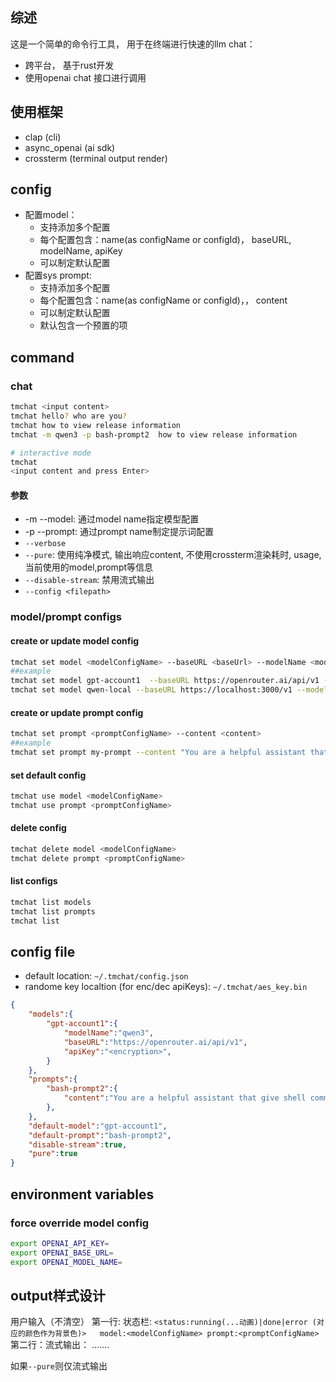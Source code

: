 ## 综述
这是一个简单的命令行工具， 用于在终端进行快速的llm chat：
- 跨平台， 基于rust开发
- 使用openai chat 接口进行调用

## 使用框架
- clap  (cli)
- async_openai  (ai sdk)
- crossterm  (terminal output render)

## config
- 配置model： 
    - 支持添加多个配置
    - 每个配置包含：name(as configName or configId)， baseURL, modelName, apiKey
    - 可以制定默认配置
- 配置sys prompt:
    - 支持添加多个配置
    - 每个配置包含：name(as configName or configId)，， content
    - 可以制定默认配置
    - 默认包含一个预置的项


## command
### chat
```sh
tmchat <input content>
tmchat hello? who are you?
tmchat how to view release information
tmchat -m qwen3 -p bash-prompt2  how to view release information

# interactive mode
tmchat
<input content and press Enter>
```

#### 参数
- -m --model: 通过model name指定模型配置 
- -p --prompt: 通过prompt name制定提示词配置
- `--verbose`
- `--pure`: 使用纯净模式, 输出响应content, 不使用crossterm渲染耗时, usage, 当前使用的model,prompt等信息
- `--disable-stream`: 禁用流式输出
- `--config <filepath> `


### model/prompt configs

#### create or update model config
```sh
tmchat set model <modelConfigName> --baseURL <baseUrl> --modelName <modelName> --apiKey <apiKey>
##example
tmchat set model gpt-account1  --baseURL https://openrouter.ai/api/v1 --modelName openai/gpt-5 --apiKey sk-ae7721eb147977aed7779f1
tmchat set model qwen-local --baseURL https://localhost:3000/v1 --modelName qwen3-8b
```
#### create or update prompt config
```sh
tmchat set prompt <promptConfigName> --content <content>
##example
tmchat set prompt my-prompt --content "You are a helpful assistant that give shell command."
```

#### set default config
```sh
tmchat use model <modelConfigName>
tmchat use prompt <promptConfigName>
```

#### delete config
```sh
tmchat delete model <modelConfigName>
tmchat delete prompt <promptConfigName>
```


#### list configs
```sh
tmchat list models
tmchat list prompts
tmchat list 
```

## config file

- default location: `~/.tmchat/config.json`
- randome key localtion (for enc/dec apiKeys): `~/.tmchat/aes_key.bin`


```json
{
    "models":{
        "gpt-account1":{
            "modelName":"qwen3",
            "baseURL":"https://openrouter.ai/api/v1",
            "apiKey":"<encryption>",
        }
    },
    "prompts":{
        "bash-prompt2":{
            "content":"You are a helpful assistant that give shell command."
        },
    },
    "default-model":"gpt-account1",
    "default-prompt":"bash-prompt2",
    "disable-stream":true,
    "pure":true
}
```
## environment variables
### force override model config
```sh
export OPENAI_API_KEY=
export OPENAI_BASE_URL=
export OPENAI_MODEL_NAME=
```

## output样式设计
用户输入（不清空）
第一行: 状态栏: `<status:running(...动画)|done|error (对应的颜色作为背景色)>   model:<modelConfigName> prompt:<promptConfigName>  `
第二行：流式输出： .......

如果`--pure`则仅流式输出